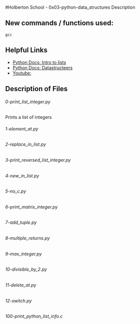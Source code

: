 #Holberton School - 0x03-python-data_structures
Description

## New commands / functions used:
``gcc``

## Helpful Links
* [Python Docs: Intro to lists](https://docs.python.org/3.4/tutorial/introduction.html#lists)
* [Python Docs: Datastructeers](https://docs.python.org/3.4/tutorial/datastructures.html)
* [Youtube: ](https://www.youtube.com/watch?v=A1HUzrvS-Pw)

## Description of Files
<h6>0-print_list_integer.py</h6>
Prints a list of integers

<h6>1-element_at.py</h6>

<h6>2-replace_in_list.py</h6>

<h6>3-print_reversed_list_integer.py</h6>

<h6>4-new_in_list.py</h6>

<h6>5-no_c.py</h6>

<h6>6-print_matrix_integer.py</h6>

<h6>7-add_tuple.py</h6>

<h6>8-multiple_returns.py</h6>

<h6>9-max_integer.py</h6>

<h6>10-divisible_by_2.py</h6>

<h6>11-delete_at.py</h6>

<h6>12-switch.py</h6>

<h6>100-print_python_list_info.c</h6>

